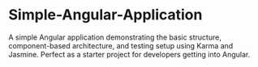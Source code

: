 # Simple-Angular-Application
A simple Angular application demonstrating the basic structure, component-based architecture, and testing setup using Karma and Jasmine. Perfect as a starter project for developers getting into Angular.
